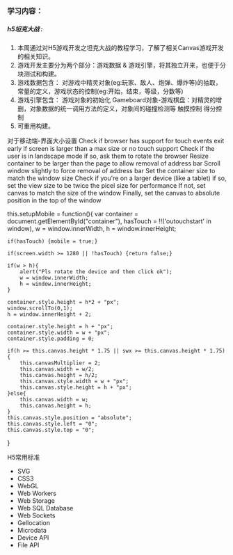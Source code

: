 ### 学习内容：

##### h5坦克大战 :
   
1. 本周通过对H5游戏开发之坦克大战的教程学习，了解了相关Canvas游戏开发的相关知识。  
2. 游戏开发主要分为两个部分：游戏数据 & 游戏引擎，将其独立开来，也便于分块测试和构建。 
3. 游戏数据包含：
	对游戏中精灵对象(eg:玩家、敌人、炮弹、爆炸等)的抽取，
	常量的定义，游戏状态的控制(eg:开始，结束，等级，分数等)
4. 游戏引擎包含：
	游戏对象的初始化
	Gameboard对象-游戏棋盘：对精灵的增删，对象数据的统一调用方法的定义，对象间的碰撞检测等
	触摸控制
	得分控制
5. 可重用构建。



对于移动端-界面大小设置
Check if browser has support for touch events
	exit early if screen is larger than a max size or no touch support
Check if the user is in landscape mode
	if so, ask them to rotate the browser
Resize container to be larger than the page to allow removal of address bar
Scroll window slightly to force removal of address bar
Set the container size to match the window size
Check if you're on a larger device (like a tablet)
	if so, set the view size to be twice the picel size for performance
	If not, set canvas to match the size of the window
Finally, set the canvas to absolute position in the top of the window

this.setupMobile = function(){
	var container = document.getElementById("container"),
		hasTouch = !!('outouchstart' in window),
		w = window.innerWidth, h = window.innerHeight;

	if(hasTouch) {mobile = true;}

	if(screen.width >= 1280 || !hasTouch) {return false;}

	if(w > h){
		alert("Pls rotate the device and then click ok");
		w = window.innerWidth;
		h = window.innerHeight;
	}

	container.style.height = h*2 + "px";
	window.scrollTo(0,1);
	h = window.innerHeight + 2;

	container.style.height = h + "px";
	container.style.width = w + "px";
	container.style.padding = 0;

	if(h >= this.canvas.height * 1.75 || swx >= this.canvas.height * 1.75){
		this.canvasMultiplier = 2;
		this.canvas.width = w/2;
		this.canvas.height = h/2;
		this.canvas.style.width = w + "px";
		this.canvas.style.height = h + "px";
	}else{
		this.canvas.width = w;
		this.canvas.height = h;
	}
	this.canvas.style.position = "absolute";
	this.canvas.style.left = "0";
	this.canvas.style.top = "0";

}

H5常用标准
- SVG
- CSS3
- WebGL
- Web Workers
- Web Storage
- Web SQL Database
- Web Sockets
- Gellocation
- Microdata
- Device API
- File API
















